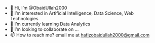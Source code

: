 - 👋 Hi, I’m @ObaidUllah2000
- 👀 I’m interested in Artificial Intelligence, Data Science, Web Technologies
- 🌱 I’m currently learning Data Analytics
- 💞️ I’m looking to collaborate on ...
- 📫 How to reach me? email me at hafizobaidullah2000@gmail.com

<!---
ObaidUllah2000/ObaidUllah2000 is a ✨ special ✨ repository because its `README.md` (this file) appears on your GitHub profile.
You can click the Preview link to take a look at your changes.
--->
